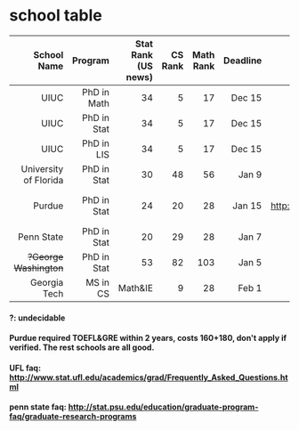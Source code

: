 # school table

| School Name | Program  | Stat Rank (US news)| CS Rank | Math Rank| Deadline | Website | fee | Addition Note |
| ----------:|----:|-------------:| -----:| ------:| ---:| ---:| ---:|---:|
| UIUC      | PhD in Math | 34 | 5 | 17 | Dec 15 | | $90| |
| UIUC      | PhD in Stat | 34 | 5 | 17 | Dec 15 | http://www.stat.illinois.edu/students/phd.shtml| $90| |
| UIUC      | PhD in LIS | 34 | 5 | 17 | Dec 15 | https://ischool.illinois.edu/academics/degrees/phd| $90|research statement|
| University of Florida | PhD in Stat | 30 | 48 | 56 | Jan 9 | | | |
| Purdue | PhD in Stat | 24 | 20 | 28 | Jan 15 |http://www.stat.purdue.edu/academic_programs/graduate/how_to_apply.php#msphd| | Fellowship Essay/Diversity Statement|
| Penn State | PhD in Stat | 20 | 29 | 28| Jan 7| http://stat.psu.edu/education/graduate-programs/apply-to-the-statistics-graduate-program-2| | |
| <s>?George Washington</s> | PhD in Stat | 53 | 82 | 103 | Jan 5| | | no ML research|
| Georgia Tech | MS in CS | Math&IE | 9 | 28 | Feb 1| http://www.cc.gatech.edu/future/masters/mscs| | |

#### ?: undecidable
#### Purdue required TOEFL&GRE within 2 years, costs 160+180, don't apply if verified. The rest schools are all good.
#### UFL faq: http://www.stat.ufl.edu/academics/grad/Frequently_Asked_Questions.html
#### penn state faq: http://stat.psu.edu/education/graduate-program-faq/graduate-research-programs
